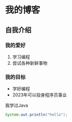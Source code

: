 # 我的博客

## 自我介绍

### 我的爱好
1. 学习编程
2. 尝试各种新鲜事物
   
### 我的目标
* 学好编程
* 2023年可以投身程序员事业

我学过Java
```java
System.out.println("hello");
```